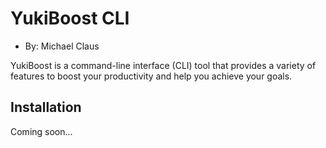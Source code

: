 # YukiBoost CLI
- By: Michael Claus

YukiBoost is a command-line interface (CLI) tool that provides a variety of features to boost your productivity and help you achieve your goals.

## Installation 

Coming soon...